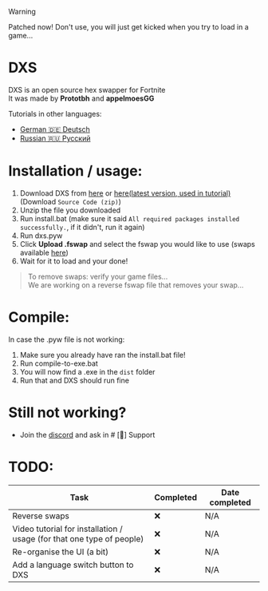 > [!WARNING]
> Patched now! Don't use, you will just get kicked when you try to load in a game...

# DXS

DXS is an open source hex swapper for Fortnite<br>
It was made by **Prototbh** and **appelmoesGG**

Tutorials in other languages:
- [German 🇩🇪 Deutsch](../main/tutorials/german.md)
- [Russian 🇷🇺 Русский](../main/tutorials/russian.md)

# Installation / usage:
1. Download DXS from [here](https://proto-proxy.github.io/proto-proxy-web/) or [here(latest version, used in tutorial)](https://github.com/appelmoesgg/DXS/releases/latest)(Download `Source Code (zip)`)
2. Unzip the file you downloaded
3. Run install.bat (make sure it said `All required packages installed successfully.`, if it didn't, run it again)
4. Run dxs.pyw
5. Click **Upload .fswap** and select the fswap you would like to use (swaps available [here](https://discord.gg/vkw9wuuX5z))
6. Wait for it to load and your done!
> To remove swaps: verify your game files...<br>
> We are working on a reverse fswap file that removes your swap...

# Compile:
In case the .pyw file is not working:
1. Make sure you already have ran the install.bat file!
2. Run compile-to-exe.bat
3. You will now find a .exe in the `dist` folder
4. Run that and DXS should run fine

# Still not working?
- Join the [discord](https://discord.gg/vkw9wuuX5z) and ask in # [📖] Support

# TODO:
|   Task                                                                 |   Completed   |   Date completed   |
|   ---------------------------------------------------------------------|---------------|-----------------   |
|   Reverse swaps                                                        |       ❌      |         N/A        |
|   Video tutorial for installation / usage (for that one type of people)|       ❌      |         N/A        |
|   Re-organise the UI (a bit)                                           |       ❌      |         N/A        |
|   Add a language switch button to DXS                                  |       ❌      |         N/A        |
